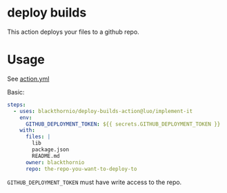 # deploy builds

This action deploys your files to a github repo.

# Usage

See [action.yml](action.yml)

Basic:

```yaml
steps:
  - uses: blackthornio/deploy-builds-action@luo/implement-it
    env:
      GITHUB_DEPLOYMENT_TOKEN: ${{ secrets.GITHUB_DEPLOYMENT_TOKEN }}
    with:
      files: |
        lib
        package.json
        README.md
      owner: blackthornio
      repo: the-repo-you-want-to-deploy-to
```

`GITHUB_DEPLOYMENT_TOKEN` must have write access to the repo.
